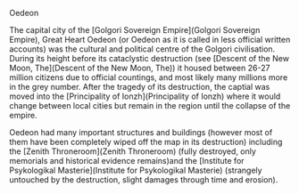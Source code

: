 Oedeon

The capital city of the [Golgori Sovereign Empire](Golgori Sovereign Empire), Great Heart Oedeon (or Oedeon as it is called in less official written accounts) was the cultural and political centre of the Golgori civilisation. During its height before its cataclystic destruction (see [Descent of the New Moon, The](Descent of the New Moon, The)) it housed between 26-27 million citizens due to official countings, and most likely many millions more in the grey number. After the tragedy of its destruction, the captial was moved into the [Principality of Ionzh](Principality of Ionzh) where it would change between local cities but remain in the region until the collapse of the empire.

Oedeon had many important structures and buildings (however most of them have been completely wiped off the map in its destruction) including the [Zenith Throneroom](Zenith Throneroom) (fully destroyed, only memorials and historical evidence remains)and the [Institute for Psykologikal Masterie](Institute for Psykologikal Masterie) (strangely untouched by the destruction, slight damages through time and erosion).